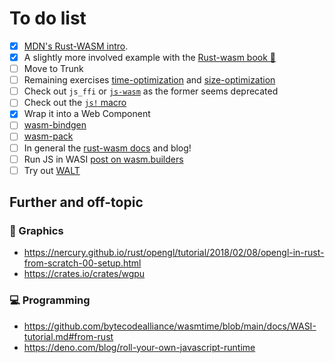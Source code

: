 
# To do list

- [x] [MDN's Rust-WASM intro](https://developer.mozilla.org/en-US/docs/WebAssembly/Rust_to_wasm).
- [x] A slightly more involved example with the [Rust-wasm book 📖](https://rustwasm.github.io/docs/book/)
- [ ] Move to Trunk
- [ ] Remaining exercises [time-optimization](<https://rustwasm.github.io/docs/book/game-of-life/time-profiling.html#exercises>) and [size-optimization](https://rustwasm.github.io/docs/book/game-of-life/code-size.html#exercises)
- [ ] Check out `js_ffi` or [`js-wasm`](<https://github.com/richardanaya/js-wasm>) as the former seems deprecated
- [ ] Check out the [`js!` macro](https://docs.rs/stdweb/0.4.0/stdweb/macro.js.html)
- [x] Wrap it into a Web Component
- [ ] [wasm-bindgen](https://rustwasm.github.io/docs/wasm-bindgen/)
- [ ] [wasm-pack](https://rustwasm.github.io/docs/wasm-pack/)
- [ ] In general the [rust-wasm docs](https://rustwasm.github.io/docs.html) and blog!
- [ ] Run JS in WASI [post on wasm.builders](https://www.wasm.builders/gunjan_0307/compiling-javascript-to-wasm-34lk)
- [ ] Try out [WALT](https://github.com/ballercat/walt)

## Further and off-topic

### 👾 Graphics

- <https://nercury.github.io/rust/opengl/tutorial/2018/02/08/opengl-in-rust-from-scratch-00-setup.html>
- <https://crates.io/crates/wgpu>

### 💻 Programming

- <https://github.com/bytecodealliance/wasmtime/blob/main/docs/WASI-tutorial.md#from-rust>
- <https://deno.com/blog/roll-your-own-javascript-runtime>
